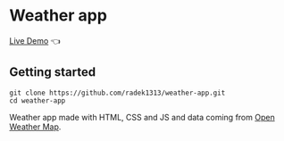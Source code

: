 # Weather app

[Live Demo](https://radek1313.github.io/weather-app/) :point_left:

## Getting started

```
git clone https://github.com/radek1313/weather-app.git
cd weather-app
```

Weather app made with HTML, CSS and JS and data coming from [Open Weather Map](https://openweathermap.org/).
